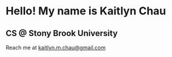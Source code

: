# Hello! My name is Kaitlyn Chau
## CS @ Stony Brook University
Reach me at <a href="mailto:kaitlyn.m.chau@gmail.com">kaitlyn.m.chau@gmail.com</a>
